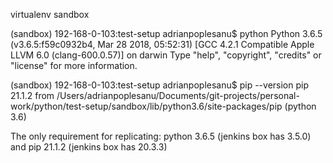 virtualenv sandbox

(sandbox) 192-168-0-103:test-setup adrianpoplesanu$ python
Python 3.6.5 (v3.6.5:f59c0932b4, Mar 28 2018, 05:52:31) 
[GCC 4.2.1 Compatible Apple LLVM 6.0 (clang-600.0.57)] on darwin
Type "help", "copyright", "credits" or "license" for more information.
>>> 

(sandbox) 192-168-0-103:test-setup adrianpoplesanu$ pip --version
pip 21.1.2 from /Users/adrianpoplesanu/Documents/git-projects/personal-work/python/test-setup/sandbox/lib/python3.6/site-packages/pip (python 3.6)

The only requirement for replicating: python 3.6.5 (jenkins box has 3.5.0) and pip 21.1.2 (jenkins box has 20.3.3)
